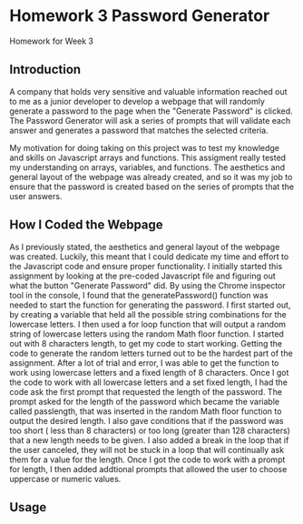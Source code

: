 # Homework 3 Password Generator
Homework for Week 3

## Introduction
A company that holds very sensitive and valuable information reached out to me as a junior developer to develop a webpage that will randomly generate a password to the page when the "Generate Password" is clicked. The Password Generator will ask a series of prompts that will validate each answer and generates a password that matches the selected criteria.

My motivation for doing taking on this project was to test my knowledge and skills on Javascript arrays and functions. This assigment really tested my understanding on arrays, variables, and functions. The aesthetics and general layout of the webpage was already created, and so it was my job to ensure that the password is created based on the series of prompts that the user answers.

## How I Coded the Webpage

As I previously stated, the aesthetics and general layout of the webpage was created. Luckily, this meant that I could dedicate my time and effort to the Javascript code and ensure proper functionality. I initially started this assignment by looking at the pre-coded Javascript file and figuring out what the button "Generate Password" did. By using the Chrome inspector tool in the console, I found that the generatePassword() function was needed to start the function for generating the password. I first started out, by creating a variable that held all the possible string combinations for the lowercase letters. I then used a for loop function that will output a random string of lowercase letters using the random Math floor function. I started out with 8 characters length, to get my code to start working. Getting the code to generate the random letters turned out to be the hardest part of the assignment. After a lot of trial and error, I was able to get the function to work using lowercase letters and a fixed length of 8 characters. Once I got the code to work with all lowercase letters and a set fixed length, I had the code ask the first prompt that requested the length of the password. The prompt asked for the length of the password which became  the variable called passlength, that was inserted in the random Math floor function to output the desired length. I also gave conditions that if the password was too short ( less than 8 characters) or too long (greater than 128 characters) that a new length needs to be given. I also added a break in the loop that if the user canceled, they will not be stuck in a loop that will continually ask them for a value for the length. Once I got the code to work with a prompt for length, I then added addtional prompts that allowed the user to choose uppercase or numeric values. 

## Usage
